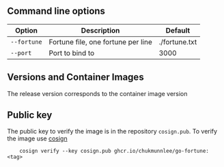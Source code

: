 ## Command line options

| Option    | Description                        | Default       |
|-----------|------------------------------------|---------------|
|`--fortune`| Fortune file, one fortune per line | ./fortune.txt |
|`--port`   | Port to bind to                    | 3000          |

## Versions and Container Images
The release version corresponds to the container image version

## Public key

The public key to verify the image is in the repository `cosign.pub`. To verify the image use [cosign](https://github.com/sigstore/cosign)

```
	cosign verify --key cosign.pub ghcr.io/chukmunnlee/go-fortune:<tag>
```
